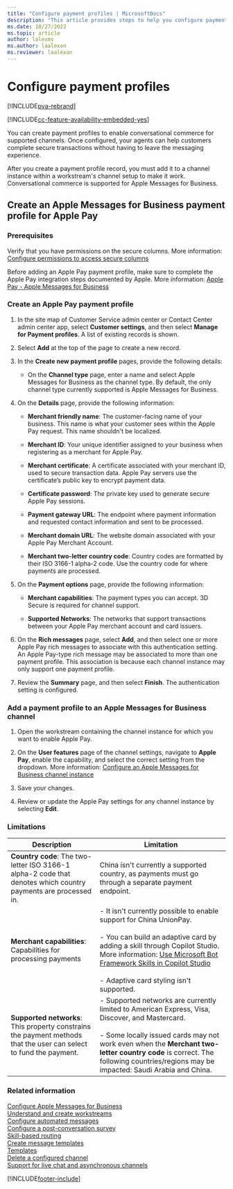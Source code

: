 ```yaml
---
title: "Configure payment profiles | MicrosoftDocs"
description: "This article provides steps to help you configure payment profiles in Omnichannel for Customer Service."
ms.date: 10/27/2022
ms.topic: article
author: lalexms
ms.author: laalexan
ms.reviewer: laalexan
---
```


# Configure payment profiles

[!INCLUDE[pva-rebrand](../../includes/cc-pva-rebrand.md)]

[!INCLUDE[cc-feature-availability-embedded-yes](../../includes/cc-feature-availability-embedded-yes.md)]


You can create payment profiles to enable conversational commerce for supported channels. Once configured, your agents can help customers complete secure transactions without having to leave the messaging experience.

After you create a payment profile record, you must add it to a channel instance within a workstream's channel setup to make it work. Conversational commerce is supported for Apple Messages for Business.

## Create an Apple Messages for Business payment profile for Apple Pay

### Prerequisites

Verify that you have permissions on the secure columns. More information: [Configure permissions to access secure columns](../implement/add-users-assign-roles.md#configure-permissions-to-access-secure-columns)

Before adding an Apple Pay payment profile, make sure to complete the Apple Pay integration steps documented by Apple. More information: [Apple Pay - Apple Messages for Business](https://register.apple.com/resources/messages/msp-api-tutorial/applepay#integrating-apple-pay)

### Create an Apple Pay payment profile

1. In the site map of Customer Service admin center or Contact Center admin center app, select **Customer settings**, and then select **Manage for Payment profiles**. A list of existing records is shown.

1. Select **Add** at the top of the page to create a new record.	

1. In the **Create new payment profile** pages, provide the following details:<br>

     - On the **Channel type** page, enter a name and select Apple Messages for Business as the channel type. By default, the only channel type currently supported is Apple Messages for Business.<br>

1. On the **Details** page, provide the following information:<br>

     - **Merchant friendly name**: The customer-facing name of your business. This name is what your customer sees within the Apple Pay request. This name shouldn't be localized.<br>
     
     - **Merchant ID**: Your unique identifier assigned to your business when registering as a merchant for Apple Pay.<br>
     
     - **Merchant certificate**: A certificate associated with your merchant ID, used to secure transaction data. Apple Pay servers use the certificate’s public key to encrypt payment data.<br>
     
     - **Certificate password**: The private key used to generate secure Apple Pay sessions. <br>
     
     - **Payment gateway URL**: The endpoint where payment information and requested contact information and sent to be processed.<br>
     
     - **Merchant domain URL**: The website domain associated with your Apple Pay Merchant Account. <br>
     
     - **Merchant two-letter country code**: Country codes are formatted by their ISO 3166-1 alpha-2 code. Use the country code for where payments are processed. <br>
     
1. On the **Payment options** page, provide the following information:<br>
    
     - **Merchant capabilities**: The payment types you can accept. 3D Secure is required for channel support.<br>
     
     - **Supported Networks**: The networks that support transactions between your Apple Pay merchant account and card issuers.<br>

1. On the **Rich messages** page, select **Add**, and then select one or more Apple Pay rich messages to associate with this authentication setting. <br>
An Apple Pay-type rich message may be associated to more than one payment profile. This association is because each channel instance may only support one payment profile. <br>

1. Review the **Summary** page, and then select **Finish**. The authentication setting is configured. 

### Add a payment profile to an Apple Messages for Business channel

1. Open the workstream containing the channel instance for which you want to enable Apple Pay.

1. On the **User features** page of the channel settings, navigate to **Apple Pay**, enable the capability, and select the correct setting from the dropdown. More information: [Configure an Apple Messages for Business channel instance](configure-apple-messages-for-business-channel.md)

1. Save your changes.

1. Review or update the Apple Pay settings for any channel instance by selecting **Edit**.

### Limitations

|Description | Limitation |
|-----------|---------------|
| **Country code**: The two-letter ISO 3166-1 alpha-2 code that denotes which country payments are processed in. | China isn't currently a supported country, as payments must go through a separate payment endpoint. |
| **Merchant capabilities**: Capabilities for processing payments | - It isn't currently possible to enable support for China UnionPay. <br><br> - You can build an adaptive card by adding a skill through Copilot Studio. More information: [Use Microsoft Bot Framework Skills in Copilot Studio](/microsoft-copilot-studio/advanced-use-skills) <br><br> - Adaptive card styling isn't supported. |
| **Supported networks**: This property constrains the payment methods that the user can select to fund the payment. | - Supported networks are currently limited to American Express, Visa, Discover, and Mastercard. <br> <br> - Some locally issued cards may not work even when the **Merchant two-letter country code** is correct. The following countries/regions may be impacted: Saudi Arabia and China. | 


### Related information

[Configure Apple Messages for Business](configure-apple-messages-for-business-channel.md)  
[Understand and create workstreams](../work-streams-introduction.md)  
[Configure automated messages](configure-automated-message.md)  
[Configure a post-conversation survey](configure-post-conversation-survey.md)  
[Skill-based routing](overview-skill-work-distribution.md)  
[Create message templates](create-message-templates.md)  
[Templates](/dynamics365/app-profile-manager/templates-overview)  
[Delete a configured channel](delete-channel.md)  
[Support for live chat and asynchronous channels](card-support-in-channels.md)  

[!INCLUDE[footer-include](../../includes/footer-banner.md)]
